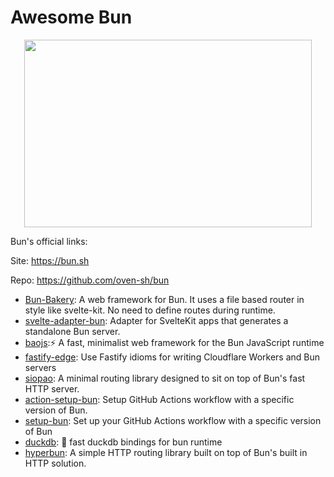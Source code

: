 # Awesome Bun

<p align="center">
  <img width="460" height="300" src="https://raw.githubusercontent.com/oven-sh/bun/main/packages/bun-landing/public/logo-square.png">
</p>

Bun's official links:

Site: https://bun.sh

Repo: https://github.com/oven-sh/bun

  - [Bun-Bakery](https://github.com/Kapsonfire-DE/bun-bakery): A web framework for Bun. It uses a file based router in style like svelte-kit. No need to define routes during runtime.
  - [svelte-adapter-bun](https://github.com/gornostay25/svelte-adapter-bun): Adapter for SvelteKit apps that generates a standalone Bun server.
  - [baojs](https://github.com/mattreid1/baojs):⚡️ A fast, minimalist web framework for the Bun JavaScript runtime
  - [fastify-edge](https://github.com/galvez/fastify-edge): Use Fastify idioms for writing Cloudflare Workers and Bun servers
  - [siopao](https://github.com/wobsoriano/siopao): A minimal routing library designed to sit on top of Bun's fast HTTP server.
  - [action-setup-bun](https://github.com/antongolub/action-setup-bun): Setup GitHub Actions workflow with a specific version of Bun.
  - [setup-bun](https://github.com/xHyroM/setup-bun): Set up your GitHub Actions workflow with a specific version of Bun
  - [duckdb](https://github.com/evanwashere/duckdb): 🦆 fast duckdb bindings for bun runtime
  - [hyperbun](https://github.com/Eckhardt-D/hyperbun): A simple HTTP routing library built on top of Bun's built in HTTP solution.
